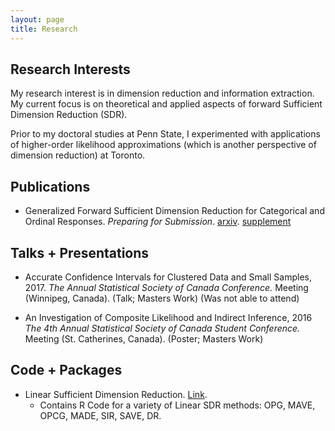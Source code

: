 ```yaml
---
layout: page
title: Research 
---
```


Research Interests
---

My research interest is in dimension reduction and information extraction. My current focus is on theoretical and applied aspects of forward Sufficient Dimension Reduction (SDR). 
<!-- I have dabbled in applications of SDR for generating summary statistics in Approximate Bayesian Computations and Indirect Inference, and have explored how Optimal Transport may remedy violations of distributional assumptions for inverse SDR methods.      
 -->

Prior to my doctoral studies at Penn State, I experimented with applications of higher-order likelihood approximations (which is another perspective of dimension reduction) at Toronto.


Publications
---
* Generalized Forward Sufficient Dimension Reduction for Categorical and Ordinal Responses. *Preparing for Submission*. [arxiv](https://arxiv.org/abs/2102.06002). [supplement](files/supplementary_materials.pdf)

<!-- <ul>
    <li>  </li>
    <li> Paper 2</li> 
    Kim, K., Li, B., Yu, Z., & Li, L. (2020). On post dimension reduction statistical inference. Annals of Statistics, 48(3), 1567-1592.
</ul> -->

Talks + Presentations
---
<!-- * Generalized Forward Sufficient Dimension Reduction for Classification, 2020. 
  *Stochastic Modelling And Computing* Seminar (Penn State) &nbsp;[Slides](/slides/opcg/opcg_xslides#1)  -->

* Accurate Confidence Intervals for Clustered Data and Small Samples, 2017. 
  *The Annual Statistical Society of Canada Conference.* Meeting (Winnipeg, Canada). (Talk; Masters Work) (Was not able to attend)

* An Investigation of Composite Likelihood and Indirect Inference, 2016
  *The 4th Annual Statistical Society of Canada Student Conference.* Meeting (St. Catherines, Canada). (Poster; Masters Work)


Code + Packages
---
* Linear Sufficient Dimension Reduction. [Link](https://github.com/HarrisQ/linearsdr).
  * Contains R Code for a variety of Linear SDR methods: OPG, MAVE, OPCG, MADE, SIR, SAVE, DR.

<!-- <p class="message">
  Hey there! This page is included as an example. Feel free to customize it for your own use upon downloading. Carry on!
</p>

In the novel, *The Strange Case of Dr. Jeykll and Mr. Hyde*, Mr. Poole is Dr. Jekyll's virtuous and loyal butler. Similarly, Poole is an upstanding and effective butler that helps you build Jekyll themes. It's made by [@mdo](https://twitter.com/mdo).

There are currently two themes built on Poole:

* [Hyde](http://hyde.getpoole.com)
* [Lanyon](http://lanyon.getpoole.com)

Learn more and contribute on [GitHub](https://github.com/poole).

## Setup

Some fun facts about the setup of this project include:

* Built for [Jekyll](http://jekyllrb.com)
* Developed on GitHub and hosted for free on [GitHub Pages](https://pages.github.com)
* Coded with [Sublime Text 2](http://sublimetext.com), an amazing code editor
* Designed and developed while listening to music like [Blood Bros Trilogy](https://soundcloud.com/maddecent/sets/blood-bros-series)

Have questions or suggestions? Feel free to [open an issue on GitHub](https://github.com/poole/issues/new) or [ask me on Twitter](https://twitter.com/mdo).

Thanks for reading!
 -->

  <!-- <ul>{% for post in site.publications %}
    {% include archive-single-cv.html %}
  {% endfor %}</ul> -->

<!-- {% if author.googlescholar %}
  You can also find my articles on <u><a href="{{author.googlescholar}}">my Google Scholar profile</a>.</u>
{% endif %}


{% for post in site.publications reversed %}
  {% include archive-single.html %}
{% endfor %} -->

